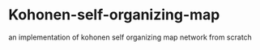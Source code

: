 # Kohonen-self-organizing-map
an implementation of kohonen self organizing map network from scratch
